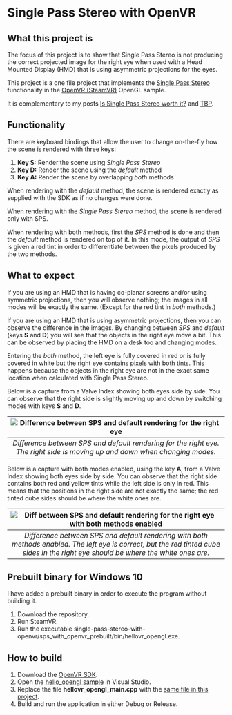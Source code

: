 # Single Pass Stereo with OpenVR

## What this project is
The focus of this project is to show that Single Pass Stereo is not producing the correct projected image for the right eye when used with a Head Mounted Display (HMD) that is using asymmetric projections for the eyes.

This project is a one file project that implements the [Single Pass Stereo](https://developer.nvidia.com/vrworks/graphics/singlepassstereo) functionality in the [OpenVR (SteamVR)](https://github.com/ValveSoftware/openvr) OpenGL sample.

It is complementary to my posts [Is Single Pass Stereo worth it?](https://iliaskapouranis.com/2020/07/13/is-single-pass-stereo-worth-it/) and [TBP](https://iliaskapouranis.com/).

## Functionality
There are keyboard bindings that allow the user to change on-the-fly how the scene is rendered with three keys:

1. **Key S:** Render the scene using *Single Pass Stereo*
2. **Key D:** Render the scene using the *default* method
3. **Key A:** Render the scene by overlapping *both* methods

When rendering with the *default* method, the scene is rendered exactly as supplied with the SDK as if no changes were done.

When rendering with the *Single Pass Stereo* method, the scene is rendered only with SPS.

When rendering with both methods, first the *SPS* method is done and then the *default* method is rendered on top of it. In this mode, the output of *SPS* is given a red tint in order to differentiate between the pixels produced by the two methods.

## What to expect
If you are using an HMD that is having co-planar screens and/or using symmetric projections, then you will observe nothing; the images in all modes will be exactly the same. (Except for the red tint in *both* methods.)

If you are using an HMD that is using asymmetric projections, then you can observe the difference in the images. By changing between *SPS* and *default* (keys **S** and **D**) you will see that the objects in the right eye move a bit. This can be observed by placing the HMD on a desk too and changing modes.

Entering the *both* method, the left eye is fully covered in red or is fully covered in white but the right eye contains pixels with both tints. This happens because the objects in the right eye are not in the exact same location when calculated with Single Pass Stereo.

Below is a capture from a Valve Index showing both eyes side by side. You can observe that the right side is slightly moving up and down by switching modes with keys **S** and **D**.

| ![Difference between SPS and default rendering for the right eye](https://github.com/ikapoura/Single-Pass-Stereo-with-SteamVR/blob/master/sps_right_eye_diff.gif "Difference between SPS and default rendering for the right eye") | 
|:--:| 
| *Difference between SPS and default rendering for the right eye. The right side is moving up and down when changing modes.* |

Below is a capture with both modes enabled, using the key **A**, from a Valve Index showing both eyes side by side. You can observe that the right side contains both red and yellow tints while the left side is only in red. This means that the positions in the right side are not exactly the same; the red tinted cube sides should be where the white ones are.

| ![Diff between SPS and default rendering for the right eye with both methods enabled](https://github.com/ikapoura/Single-Pass-Stereo-with-SteamVR/blob/master/sps_mirror_view_combined.gif "Diff between SPS and default rendering for the right eye with both methods enabled") | 
|:--:| 
| *Difference between SPS and default rendering with both methods enabled. The left eye is correct, but the red tinted cube sides in the right eye should be where the white ones are.* |

## Prebuilt binary for Windows 10
I have added a prebuilt binary in order to execute the program without building it.

1. Download the repository.
2. Run SteamVR.
3. Run the executable single-pass-stereo-with-openvr/sps_with_openvr_prebuilt/bin/hellovr_opengl.exe.


## How to build

1. Download the [OpenVR SDK](https://github.com/ValveSoftware/openvr).
2. Open the [hello_opengl sample](https://github.com/ValveSoftware/openvr/tree/master/samples/hellovr_opengl) in Visual Studio.
3. Replace the file **hellovr_opengl_main.cpp** with the [same file in this project](https://github.com/ikapoura/Single-Pass-Stereo-with-SteamVR/blob/master/hellovr_opengl_main.cpp).
4. Build and run the application in either Debug or Release.
